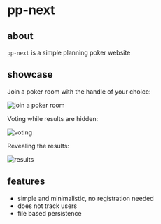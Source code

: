 # pp-next

## about

`pp-next` is a simple planning poker website

## showcase

Join a poker room with the handle of your choice:

![join a poker room](http://placekitten.com/640/480)

Voting while results are hidden:

![voting](http://placekitten.com/640/480)

Revealing the results:

![results](http://placekitten.com/640/480)

## features

   * simple and minimalistic, no registration needed
   * does not track users   
   * file based persistence   
